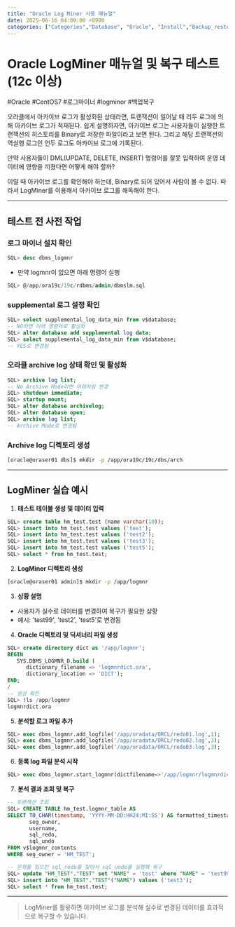 ```yaml
---
title: "Oracle Log Miner 사용 매뉴얼"
date: 2025-06-16 04:00:00 +0900
categories: ["Categories","Database", "Oracle", "Install","Backup_restore"]
---
```


# Oracle LogMiner 매뉴얼 및 복구 테스트 (12c 이상)

#Oracle #CentOS7 #로그마이너 #logminor #백업복구

오라클에서 아카이브 로그가 활성화된 상태라면, 트랜잭션이 일어날 때 리두 로그에 의해 아카이브 로그가 적재된다. 쉽게 설명하자면, 아카이브 로그는 사용자들이 실행한 트랜잭션의 히스토리를 Binary로 저장한 파일이라고 보면 된다. 그리고 해당 트랜잭션의 역실행 로그인 언두 로그도 아카이브 로그에 기록된다.

만약 사용자들이 DML(UPDATE, DELETE, INSERT) 명령어를 잘못 입력하여 운영 데이터에 영향을 끼쳤다면 어떻게 해야 할까?

이럴 때 아카이브 로그를 확인해야 하는데, Binary로 되어 있어서 사람이 볼 수 없다. 따라서 LogMiner를 이용해서 아카이브 로그를 해독해야 한다.

---

## 테스트 전 사전 작업

### 로그 마이너 설치 확인
```sql
SQL> desc dbms_logmnr
```
- 만약 logmnr이 없으면 아래 명령어 실행
```sql
SQL> @/app/ora19c/19c/rdbms/admin/dbmslm.sql
```

### supplemental 로그 설정 확인
```sql
SQL> select supplemental_log_data_min from v$database;
-- NO라면 아래 명령어로 활성화
SQL> alter database add supplemental log data;
SQL> select supplemental_log_data_min from v$database;
-- YES로 변경됨
```

### 오라클 archive log 상태 확인 및 활성화
```sql
SQL> archive log list;
-- No Archive Mode라면 아래처럼 변경
SQL> shutdown immediate;
SQL> startup mount;
SQL> alter database archivelog;
SQL> alter database open;
SQL> archive log list;
-- Archive Mode로 변경됨
```

### Archive log 디렉토리 생성
```bash
[oracle@oraser01 dbs]$ mkdir -p /app/ora19c/19c/dbs/arch
```

---

## LogMiner 실습 예시

1. **테스트 테이블 생성 및 데이터 입력**
```sql
SQL> create table hm_test.test (name varchar(10));
SQL> insert into hm_test.test values ('test');
SQL> insert into hm_test.test values ('test2');
SQL> insert into hm_test.test values ('test3');
SQL> insert into hm_test.test values ('test5');
SQL> select * from hm_test.test;
```

2. **LogMiner 디렉토리 생성**
```bash
[oracle@oraser01 admin]$ mkdir -p /app/logmnr
```

3. **상황 설명**
- 사용자가 실수로 데이터를 변경하여 복구가 필요한 상황
- 예시: 'test99', 'test2', 'test5'로 변경됨

4. **Oracle 디렉토리 및 딕셔너리 파일 생성**
```sql
SQL> create directory dict as '/app/logmnr';
BEGIN
   SYS.DBMS_LOGMNR_D.build (
      dictionary_filename => 'logmnrdict.ora',
      dictionary_location => 'DICT');
END;
/
-- 생성 확인
SQL> !ls /app/logmnr
logmnrdict.ora
```

5. **분석할 로그 파일 추가**
```sql
SQL> exec dbms_logmnr.add_logfile('/app/oradata/ORCL/redo01.log',1);
SQL> exec dbms_logmnr.add_logfile('/app/oradata/ORCL/redo02.log',3);
SQL> exec dbms_logmnr.add_logfile('/app/oradata/ORCL/redo03.log',3);
```

6. **등록 log 파일 분석 시작**
```sql
SQL> exec dbms_logmnr.start_logmnr(dictfilename=>'/app/logmnr/logmnrdict.ora');
```

7. **분석 결과 조회 및 복구**
```sql
-- 트랜잭션 조회
SQL> CREATE TABLE hm_test.logmnr_table AS
SELECT TO_CHAR(timestamp, 'YYYY-MM-DD:HH24:MI:SS') AS formatted_timestamp,
       seg_owner,
       username,
       sql_redo,
       sql_undo
FROM v$logmnr_contents
WHERE seg_owner = 'HM_TEST';

-- 문제를 일으킨 sql_redo를 찾아서 sql_undo를 실행해 복구
SQL> update "HM_TEST"."TEST" set "NAME" = 'test' where "NAME" = 'test99' ;
SQL> insert into "HM_TEST"."TEST"("NAME") values ('test3');
SQL> select * from hm_test.test;
```

---

> LogMiner를 활용하면 아카이브 로그를 분석해 실수로 변경된 데이터를 효과적으로 복구할 수 있습니다. 
